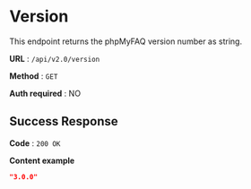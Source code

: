 # Version

This endpoint returns the phpMyFAQ version number as string.

**URL** : `/api/v2.0/version`

**Method** : `GET`

**Auth required** : NO

## Success Response

**Code** : `200 OK`

**Content example**

```json
"3.0.0"
```
